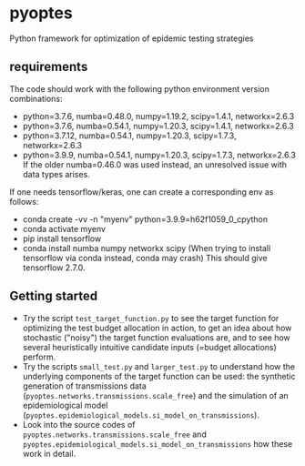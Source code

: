 # pyoptes
Python framework for optimization of epidemic testing strategies

## requirements
The code should work with the following python environment version combinations:
- python=3.7.6, numba=0.48.0, numpy=1.19.2, scipy=1.4.1, networkx=2.6.3
- python=3.7.6, numba=0.54.1, numpy=1.20.3, scipy=1.4.1, networkx=2.6.3
- python=3.7.12, numba=0.54.1, numpy=1.20.3, scipy=1.7.3, networkx=2.6.3
- python=3.9.9, numba=0.54.1, numpy=1.20.3, scipy=1.7.3, networkx=2.6.3
If the older numba=0.46.0 was used instead, an unresolved issue with data types arises.

If one needs tensorflow/keras, one can create a corresponding env as follows:
- conda create -vv -n "myenv" python=3.9.9=h62f1059_0_cpython
- conda activate myenv
- pip install tensorflow
- conda install numba numpy networkx scipy
(When trying to install tensorflow via conda instead, conda may crash)
This should give tensorflow 2.7.0.

## Getting started
- Try the script `test_target_function.py` to see the target function for optimizing the test budget allocation in action, to get an idea about how stochastic ("noisy") the target function evaluations are, and to see how several heuristically intuitive candidate inputs (=budget allocations) perform.
- Try the scripts `small_test.py` and `larger_test.py` to understand how the underlying components of the target function can be used: the synthetic generation of transmissions data (`pyoptes.networks.transmissions.scale_free`) and the simulation of an epidemiological model (`pyoptes.epidemiological_models.si_model_on_transmissions`).
- Look into the source codes of `pyoptes.networks.transmissions.scale_free` and `pyoptes.epidemiological_models.si_model_on_transmissions` how these work in detail.
